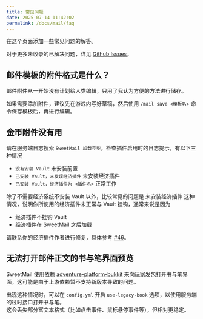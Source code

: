 ```yaml
---
title: 常见问题
date: 2025-07-14 11:42:02
permalink: /docs/mail/faq
---
```


在这个页面添加一些常见问题的解答。

对于更多未收录的已解决问题，详见 [Github Issues](https://github.com/MrXiaoM/SweetMail/issues?q=is%3Aissue%20state%3Aclosed)。

## 邮件模板的附件格式是什么？

邮件附件从一开始没有计划给人类编辑，只用了我认为方便的方法进行储存。

如果需要添加附件，建议先在游戏内写好草稿，然后使用 `/mail save <模板名>` 命令保存模板后，再进行编辑。

## 金币附件没有用

请在服务端日志搜索 `SweetMail 加载完毕`，检查插件启用时的日志提示，有以下三种情况
+ `没有安装 Vault` 未安装前置
+ `已安装 Vault，未发现经济插件` 未安装经济插件
+ `已安装 Vault，经济插件为 <插件名>` 正常工作

除了不需要经济系统不安装 Vault 以外，比较常见的问题是 未安装经济插件 这种情况，说明你所使用的经济插件未正常与 Vault 挂钩，通常来说是因为
+ 经济插件不挂钩 Vault
+ 经济插件在 SweetMail 之后加载

请联系你的经济插件作者进行修复，具体参考 [#46](https://github.com/MrXiaoM/SweetMail/issues/46)。

## 无法打开邮件正文的书与笔界面预览

SweetMail 使用依赖 [adventure-platform-bukkit](https://docs.advntr.dev/platform/bukkit.html) 来向玩家发包打开书与笔界面，这可能是由于上游依赖暂不支持新版本导致的问题。

出现这种情况时，可以在 `config.yml` 开启 `use-legacy-book` 选项，以使用服务端的过时接口打开书与笔。  
这会丢失部分富文本格式（比如点击事件、鼠标悬停事件等），但相对更稳定。
